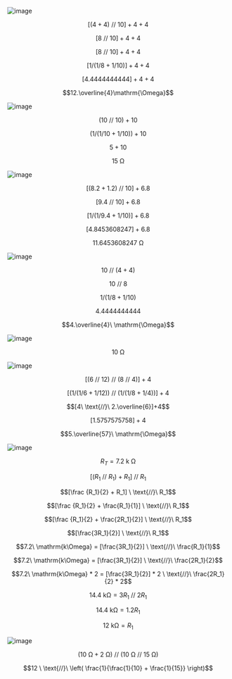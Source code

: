 ![image](https://github.com/user-attachments/assets/7b4ee356-a3a1-4ed6-a6ec-701a102aea7b)

$$[(4+4)\ \text{//}\ 10]+4+4$$

$$[8\ \text{//}\ 10]+4+4$$

$$[8\ \text{//}\ 10]+4+4$$

$$[1/(1/8+1/10)]+4+4$$

$$[4.4444444444]+4+4$$

$$12.\overline{4}\mathrm{\Omega}$$

![image](https://github.com/user-attachments/assets/63dba74c-7cd3-49cd-8d4e-5082a61b0fed)

$$(10\ \text{//}\ 10)+10$$

$$(1/(1/10+1/10))+10$$

$$5+10$$

$$15\ \mathrm{\Omega}$$

![image](https://github.com/user-attachments/assets/eab1f62b-6fdd-4580-94b2-114da64050f0)

$$[(8.2+1.2)\ \text{//}\ 10]+6.8$$

$$[9.4\ \text{//}\ 10]+6.8$$

$$[1/(1/9.4+1/10)]+6.8$$

$$[4.8453608247]+6.8$$

$$11.6453608247\ \mathrm{\Omega}$$


![image](https://github.com/user-attachments/assets/e79a2a6e-6a60-478a-91b1-c84b66ad0ef0)

$$10\ \text{//}\ (4+4)$$

$$10\ \text{//}\ 8$$

$$1/(1/8+1/10)$$


$$4.4444444444$$

$$4.\overline{4}\ \mathrm{\Omega}$$

![image](https://github.com/user-attachments/assets/05ef3d5f-6c7f-4c4d-b952-4b55a1c99a80)

$$10\ \mathrm{\Omega}$$

![image](https://github.com/user-attachments/assets/ee447566-119f-4b6f-8272-ea8dfe2c4a6c)

$$[(6\ \text{//}\ 12)\ \text{//}\ (8\ \text{//}\ 4)]+4$$

$$[(1/(1/6+1/12))\ \text{//}\ (1/(1/8+1/4))]+4$$

$$[4\ \text{//}\ 2.\overline{6}]+4$$

$$[1.5757575758]+4$$

$$5.\overline{57}\ \mathrm{\Omega}$$

![image](https://github.com/user-attachments/assets/751d9814-5fdb-48ab-a745-8f9bbdb85453)

$$R_T = 7.2\ \mathrm{k\ \Omega}$$

$$[(R_1 \ \text{//}\  R_1) + R_1] \ \text{//}\ R_1$$

$$[\frac {R_1}{2} + R_1] \ \text{//}\ R_1$$

$$[\frac {R_1}{2} + \frac{R_1}{1}] \ \text{//}\ R_1$$

$$[\frac {R_1}{2} + \frac{2R_1}{2}] \ \text{//}\ R_1$$

$$[\frac{3R_1}{2}] \ \text{//}\ R_1$$

$$7.2\ \mathrm{k\Omega} = [\frac{3R_1}{2}] \ \text{//}\ \frac{R_1}{1}$$

$$7.2\ \mathrm{k\Omega} = [\frac{3R_1}{2}] \ \text{//}\ \frac{2R_1}{2}$$

$$7.2\ \mathrm{k\Omega} * 2 = [\frac{3R_1}{2}] * 2 \ \text{//}\ \frac{2R_1}{2} * 2$$

$$14.4\ \mathrm{k\Omega} = 3R_1 \ \text{//}\ 2R_1$$

$$14.4\ \mathrm{k\Omega} = 1.2R_1$$

$$12\ \mathrm{k\Omega} = R_1$$

![image](https://github.com/user-attachments/assets/6d953780-642c-48a4-ad6c-f671116653d5)


$$(10\ \mathrm{\Omega} + 2\ \mathrm{\Omega}) \ \text{//}\ (10\ \mathrm{\Omega} \ \text{//}\  15\ \mathrm{\Omega})$$

$$12 \ \text{//}\ \left( \frac{1}{\frac{1}{10} + \frac{1}{15}} \right)$$

